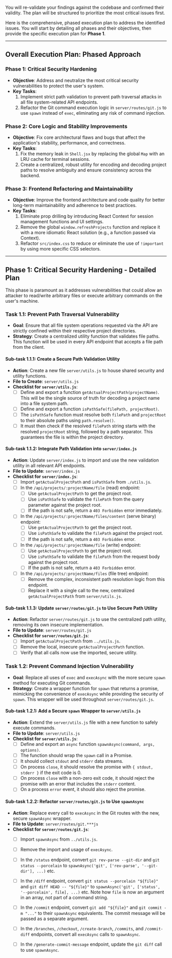 You will re-validate your findings against the codebase and confirmed their validity. The plan will be structured to prioritize the most critical issues first.

Here is the comprehensive, phased execution plan to address the identified issues. You will start by detailing all phases and their objectives, then provide the specific execution plan for **Phase 1**.

***

## Overall Execution Plan: Phased Approach

### Phase 1: Critical Security Hardening

*   **Objective**: Address and neutralize the most critical security vulnerabilities to protect the user's system.
*   **Key Tasks**:
    1.  Implement strict path validation to prevent path traversal attacks in all file system-related API endpoints.
    2.  Refactor the Git command execution logic in `server/routes/git.js` to use `spawn` instead of `exec`, eliminating any risk of command injection.

### Phase 2: Core Logic and Stability Improvements

*   **Objective**: Fix core architectural flaws and bugs that affect the application's stability, performance, and correctness.
*   **Key Tasks**:
    1.  Fix the memory leak in `Shell.jsx` by replacing the global `Map` with an LRU cache for terminal sessions.
    2.  Create a centralized, robust utility for encoding and decoding project paths to resolve ambiguity and ensure consistency across the backend.

### Phase 3: Frontend Refactoring and Maintainability

*   **Objective**: Improve the frontend architecture and code quality for better long-term maintainability and adherence to best practices.
*   **Key Tasks**:
    1.  Eliminate prop drilling by introducing React Context for session management functions and UI settings.
    2.  Remove the global `window.refreshProjects` function and replace it with a more idiomatic React solution (e.g., a function passed via Context).
    3.  Refactor `src/index.css` to reduce or eliminate the use of `!important` by using more specific CSS selectors.

---

## Phase 1: Critical Security Hardening - Detailed Plan

This phase is paramount as it addresses vulnerabilities that could allow an attacker to read/write arbitrary files or execute arbitrary commands on the user's machine.

### Task 1.1: Prevent Path Traversal Vulnerability

*   **Goal**: Ensure that all file system operations requested via the API are strictly confined within their respective project directories.
*   **Strategy**: Create a centralized utility function that validates file paths. This function will be used in every API endpoint that accepts a file path from the client.

#### Sub-task 1.1.1: Create a Secure Path Validation Utility

*   **Action**: Create a new file `server/utils.js` to house shared security and utility functions.
*   **File to Create**: `server/utils.js`
*   **Checklist for `server/utils.js`**:
    *   [ ] Define and export a function `getActualProjectPath(projectName)`. This will be the single source of truth for decoding a project name into a file system path.
    *   [ ] Define and export a function `isPathSafe(filePath, projectRoot)`.
    *   [ ] The `isPathSafe` function must resolve both `filePath` and `projectRoot` to their absolute paths using `path.resolve()`.
    *   [ ] It must then check if the resolved `filePath` string starts with the resolved `projectRoot` string, followed by a path separator. This guarantees the file is within the project directory.

#### Sub-task 1.1.2: Integrate Path Validation into `server/index.js`

*   **Action**: Update `server/index.js` to import and use the new validation utility in all relevant API endpoints.
*   **File to Update**: `server/index.js`
*   **Checklist for `server/index.js`**:
    *   [ ] Import `getActualProjectPath` and `isPathSafe` from `./utils.js`.
    *   [ ] In the `/api/projects/:projectName/file` (read) endpoint:
        *   [ ] Use `getActualProjectPath` to get the project root.
        *   [ ] Use `isPathSafe` to validate the `filePath` from the query parameter against the project root.
        *   [ ] If the path is not safe, return a `403 Forbidden` error immediately.
    *   [ ] In the `/api/projects/:projectName/files/content` (serve binary) endpoint:
        *   [ ] Use `getActualProjectPath` to get the project root.
        *   [ ] Use `isPathSafe` to validate the `filePath` against the project root.
        *   [ ] If the path is not safe, return a `403 Forbidden` error.
    *   [ ] In the `/api/projects/:projectName/file` (write) endpoint:
        *   [ ] Use `getActualProjectPath` to get the project root.
        *   [ ] Use `isPathSafe` to validate the `filePath` from the request body against the project root.
        *   [ ] If the path is not safe, return a `403 Forbidden` error.
    *   [ ] In the `/api/projects/:projectName/files` (file tree) endpoint:
        *   [ ] Remove the complex, inconsistent path resolution logic from this endpoint.
        *   [ ] Replace it with a single call to the new, centralized `getActualProjectPath` from `server/utils.js`.

#### Sub-task 1.1.3: Update `server/routes/git.js` to Use Secure Path Utility

*   **Action**: Refactor `server/routes/git.js` to use the centralized path utility, removing its own insecure implementation.
*   **File to Update**: `server/routes/git.js`
*   **Checklist for `server/routes/git.js`**:
    *   [ ] Import `getActualProjectPath` from `../utils.js`.
    *   [ ] Remove the local, insecure `getActualProjectPath` function.
    *   [ ] Verify that all calls now use the imported, secure utility.

### Task 1.2: Prevent Command Injection Vulnerability

*   **Goal**: Replace all uses of `exec` and `execAsync` with the more secure `spawn` method for executing Git commands.
*   **Strategy**: Create a wrapper function for `spawn` that returns a promise, mimicking the convenience of `execAsync` while providing the security of `spawn`. This wrapper will be used throughout `server/routes/git.js`.

#### Sub-task 1.2.1: Add a Secure `spawn` Wrapper to `server/utils.js`

*   **Action**: Extend the `server/utils.js` file with a new function to safely execute commands.
*   **File to Update**: `server/utils.js`
*   **Checklist for `server/utils.js`**:
    *   [ ] Define and export an `async` function `spawnAsync(command, args, options)`.
    *   [ ] The function should wrap the `spawn` call in a Promise.
    *   [ ] It should collect `stdout` and `stderr` data streams.
    *   [ ] On process `close`, it should resolve the promise with `{ stdout, stderr }` if the exit code is 0.
    *   [ ] On process `close` with a non-zero exit code, it should reject the promise with an error that includes the `stderr` content.
    *   [ ] On a process `error` event, it should also reject the promise.

#### Sub-task 1.2.2: Refactor `server/routes/git.js` to Use `spawnAsync`

*   **Action**: Replace every call to `execAsync` in the Git routes with the new, secure `spawnAsync` wrapper.
*   **File to Update**: `server/routes/git.***js`
*   **Checklist for `server/routes/git.js`**:
    *   [ ] Import `spawnAsync` from `../utils.js`.
    *   [ ] Remove the import and usage of `execAsync`.
    *   [ ] In the `/status` endpoint, convert `git rev-parse --git-dir` and `git status --porcelain` to `spawnAsync('git', ['rev-parse', '--git-dir'], ...)` etc.
    *   [ ] In the `/diff` endpoint, convert `git status --porcelain "${file}"` and `git diff HEAD -- "${file}"` to `spawnAsync('git', ['status', '--porcelain', file], ...)` etc. Note how `file` is now an argument in an array, not part of a command string.
    *   [ ] In the `/commit` endpoint, convert `git add "${file}"` and `git commit -m "..."` to their `spawnAsync` equivalents. The commit message will be passed as a separate argument.
    *   [ ] In the `/branches`, `/checkout`, `/create-branch`, `/commits`, and `/commit-diff` endpoints, convert all `execAsync` calls to `spawnAsync`.
    *   [ ] In the `/generate-commit-message` endpoint, update the `git diff` call to use `spawnAsync`.

